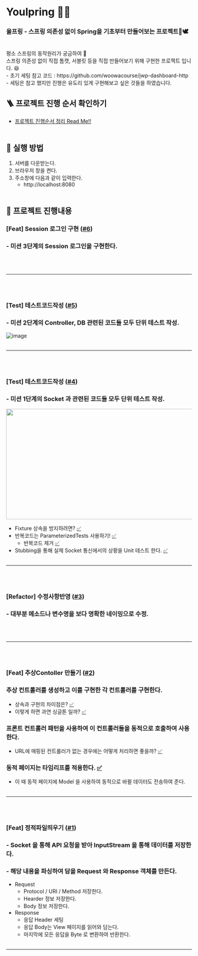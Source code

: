 # Youlpring 🌻🐝
### 율프링 - 스프링 의존성 없이 Spring을 기초부터 만들어보는 프로젝트🪺🕊
<br/>
평소 스프링의 동작원리가 궁금하여 🤔<br/> 
스프링 의존성 없이 직접 톰캣, 서블릿 등을 직접 만들어보기 위해 구현한 프로젝트 입니다. 😆<br/>
  - 초기 세팅 참고 코드 : https://github.com/woowacourse/jwp-dashboard-http<br/>
  - 세팅은 참고 했지만 진행은 유도리 있게 구현해보고 싶은 것들을 하였습니다.

## 🪜 프로젝트 진행 순서 확인하기
* [프로젝트 진행순서 정리 Read Me!!](https://github.com/beatmeJY/Youlpring/blob/main/%ED%94%84%EB%A1%9C%EC%A0%9D%ED%8A%B8%20%EC%A7%84%ED%96%89%EC%88%9C%EC%84%9C.md)
<br/><br/>


## 📍 실행 방법  
1. 서버를 다운받는다. 
2. 브라우저 창을 켠다.
3. 주소창에 다음과 같이 입력한다.
    * http://localhost:8080
<br/><br/>

## 🌈 프로젝트 진행내용
### [Feat] Session 로그인 구현 ([#6](https://github.com/beatmeJY/Youlpring/pull/6))
### - 미션 3단계의 Session 로그인을 구현한다.
<br/><br/>
___
<br/><br/>
### [Test] 테스트코드작성 ([#5](https://github.com/beatmeJY/Youlpring/pull/5))
### - 미션 2단계의 Controller, DB 관련된 코드들 모두 단위 테스트 작성.
![image](https://github.com/beatmeJY/Youlpring/assets/54700818/82cee254-311c-46dd-b8eb-8ea98606020e)
<br/><br/>
___
<br/><br/>
### [Test] 테스트코드작성 ([#4](https://github.com/beatmeJY/Youlpring/pull/4))
### - 미션 1단계의 Socket 과 관련된 코드들 모두 단위 테스트 작성.
[<img src="https://github.com/beatmeJY/Youlpring/assets/54700818/63075cc4-b969-4bd8-a126-899b30240345"  width="850" height="300"/>](https://github.com/beatmeJY/Youlpring/blob/main/%ED%94%84%EB%A1%9C%EC%A0%9D%ED%8A%B8%20%EC%A7%84%ED%96%89%EC%88%9C%EC%84%9C.md)
- Fixture 상속을 방지하려면? [✅](https://github.com/beatmeJY/Youlpring/pull/4#discussion_r1531506869)
- 반복코드는 ParameterizedTests 사용하기! [✅](https://github.com/beatmeJY/Youlpring/pull/4#discussion_r1531526117)
   - 반복코드 제거 [✅](https://github.com/beatmeJY/Youlpring/pull/4/commits/0372c7f45a94985b8d4475959417bfc39d7b9b21)
- Stubbing을 통해 실제 Socket 통신에서의 상황을 Unit 테스트 한다. [✅](https://github.com/beatmeJY/Youlpring/blob/01990e31e7ae81b659e7410bee3cbe6a2ba9f035/src/test/java/com/youlpring/tomcat/apache/coyote/http11/request/HttpRequestTest.java#L64)
<br/><br/>
___
<br/><br/>
### [Refactor] 수정사항반영 ([#3](https://github.com/beatmeJY/Youlpring/pull/3))
### - 대부분 메소드나 변수명을 보다 명확한 네이밍으로 수정. 
<br/><br/>
___
<br/><br/>
### [Feat] 추상Contoller 만들기 ([#2](https://github.com/beatmeJY/Youlpring/pull/2))
### 추상 컨트롤러를 생성하고 이를 구현한 각 컨트롤러를 구현한다.
- 상속과 구현의 차이점은? [✅](https://github.com/beatmeJY/Youlpring/pull/2#discussion_r1443098448)
- 이렇게 하면 과연 싱글톤 일까? [✅](https://github.com/beatmeJY/Youlpring/pull/2#discussion_r1443093289)
### 프론트 컨트롤러 패턴을 사용하여 이 컨트롤러들을 동적으로 호출하여 사용한다.
- URL에 매핑된 컨트롤러가 없는 경우에는 어떻게 처리하면 좋을까? [✅](https://github.com/beatmeJY/Youlpring/pull/2#discussion_r1443096258)
### 동적 페이지는 타임리프를 적용한다. [✅](https://github.com/beatmeJY/Youlpring/pull/2/commits/0ce717690830d1e3437065eebc8a289ada14d748)
- 이 때 동적 페이지에 Model 을 사용하여 동적으로 바뀔 데이터도 전송하여 준다.
<br/><br/>
___
<br/><br/>
### [Feat] 정적파일띄우기 ([#1](https://github.com/beatmeJY/Youlpring/pull/1))
### - Socket 을 통해 API 요청을 받아 InputStream 을 통해 데이터를 저장한다. 
### - 해당 내용을 파싱하여 담을 Request 와 Response 객체를 만든다.
  * Request
    * Protocol / URI / Method 저장한다.
    * Hearder 정보 저장한다.
    * Body 정보 저장한다.
  * Response
    * 응답 Header 세팅
    * 응답 Body는 View 페이지를 읽어와 담는다. 
    * 마지막에 모든 응답을 Byte 로 변환하여 반환한다.
<br/><br/>
___
<br/><br/>